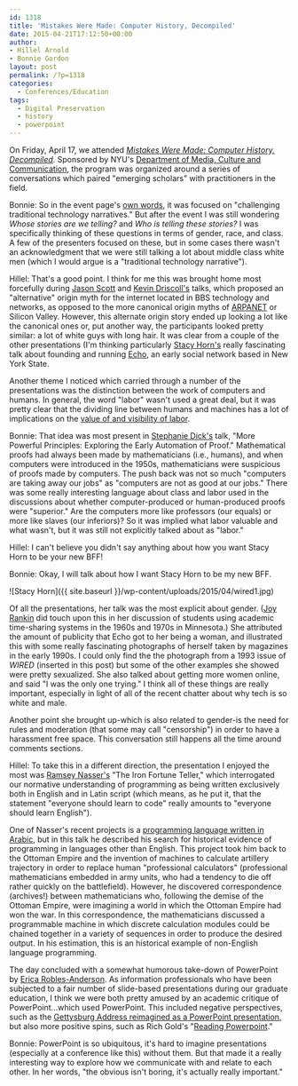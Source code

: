 ```yaml
---
id: 1318
title: 'Mistakes Were Made: Computer History, Decompiled'
date: 2015-04-21T17:12:50+00:00
author:
- Hillel Arnold
- Bonnie Gordon
layout: post
permalink: /?p=1318
categories:
  - Conferences/Education
tags:
  - Digital Preservation
  - history
  - powerpoint
---
```

On Friday, April 17, we attended [_Mistakes Were Made: Computer History, Decompiled_](http://www.programseries.com/2014-2015/mistakes-were-made-computer-history-decompiled/). Sponsored by NYU's [Department of Media, Culture and Communication](http://steinhardt.nyu.edu/mcc/), the program was organized around a series of conversations which paired "emerging scholars" with practitioners in the field.<!--more-->

Bonnie: So in the event page's [own words](http://www.programseries.com/2014-2015/mistakes-were-made-computer-history-decompiled/), it was focused on "challenging traditional technology narratives." But after the event I was still wondering _Whose stories are we telling?_ and _Who is telling these stories?_ I was specifically thinking of these questions in terms of gender, race, and class. A few of the presenters focused on these, but in some cases there wasn't an acknowledgment that we were still talking a lot about middle class white men (which I would argue is a "traditional technology narrative").

Hillel: That's a good point. I think for me this was brought home most forcefully during [Jason Scott](http://en.wikipedia.org/wiki/Jason_Scott) and [Kevin Driscoll's](http://kevindriscoll.info/) talks, which proposed an "alternative" origin myth for the internet located in BBS technology and networks, as opposed to the more canonical origin myths of [ARPANET](http://en.wikipedia.org/wiki/ARPANET) or Silicon Valley. However, this alternate origin story ended up looking a lot like the canonical ones or, put another way, the participants looked pretty similar: a lot of white guys with long hair. It was clear from a couple of the other presentations (I'm thinking particularly [Stacy Horn's](http://www.echonyc.com/~horn/stacy/) really fascinating talk about founding and running [Echo](http://www.echonyc.com/), an early social network based in New York State.

Another theme I noticed which carried through a number of the presentations was the distinction between the work of computers and humans. In general, the word "labor" wasn't used a great deal, but it was pretty clear that the dividing line between humans and machines has a lot of implications on the [value of and visibility of labor](https://www.youtube.com/watch?v=_IZw2CoYztk).

Bonnie: That idea was most present in [Stephanie Dick's](http://www.people.fas.harvard.edu/~sadick/) talk, "More Powerful Principles: Exploring the Early Automation of Proof." Mathematical proofs had always been made by mathematicians (i.e., humans), and when computers were introduced in the 1950s, mathematicians were suspicious of proofs made by computers. The push back was not so much "computers are taking away our jobs" as "computers are not as good at our jobs." There was some really interesting language about class and labor used in the discussions about whether computer-produced or human-produced proofs were "superior." Are the computers more like professors (our equals) or more like slaves (our inferiors)? So it was implied what labor valuable and what wasn't, but it was still not explicitly talked about as "labor."

Hillel: I can't believe you didn't say anything about how you want Stacy Horn to be your new BFF!

Bonnie: Okay, I will talk about how I want Stacy Horn to be my new BFF.

![Stacy Horn]({{ site.baseurl }}/wp-content/uploads/2015/04/wired1.jpg)

Of all the presentations, her talk was the most explicit about gender. ([Joy Rankin](http://history.yale.edu/people/joy-rankin) did touch upon this in her discussion of students using academic time-sharing systems in the 1960s and 1970s in Minnesota.) She attributed the amount of publicity that Echo got to her being a woman, and illustrated this with some really fascinating photographs of herself taken by magazines in the early 1990s. I could only find the the photograph from a 1993 issue of _WIRED_ (inserted in this post) but some of the other examples she showed were pretty sexualized. She also talked about getting more women online, and said "I was the only one trying." I think all of these things are really important, especially in light of all of the recent chatter about why tech is so white and male.

Another point she brought up-which is also related to gender-is the need for rules and moderation (that some may call "censorship") in order to have a harassment free space. This conversation still happens all the time around comments sections.

Hillel: To take this in a different direction, the presentation I enjoyed the most was [Ramsey Nasser's](http://nas.sr/) "The Iron Fortune Teller," which interrogated our normative understanding of programming as being written exclusively both in English and in Latin script (which means, as he put it, that the statement "everyone should learn to code" really amounts to "everyone should learn English").

One of Nasser's recent projects is a [programming language written in Arabic](https://www.youtube.com/watch?v=77KAHPZUR8g#t=21), but in this talk he described his search for historical evidence of programming in languages other than English. This project took him back to the Ottoman Empire and the invention of machines to calculate artillery trajectory in order to replace human "professional calculators" (professional mathematicians embedded in army units, who had a tendency to die off rather quickly on the battlefield). However, he discovered correspondence (archives!) between mathematicians who, following the demise of the Ottoman Empire, were imagining a world in which the Ottoman Empire had won the war. In this correspondence, the mathematicians discussed a programmable machine in which discrete calculation modules could be chained together in a variety of sequences in order to produce the desired output. In his estimation, this is an historical example of non-English language programming.

The day concluded with a somewhat humorous take-down of PowerPoint by [Erica Robles-Anderson](http://steinhardt.nyu.edu/faculty/Erica_Robles-Anderson). As information professionals who have been subjected to a fair number of slide-based presentations during our graduate education, I think we were both pretty amused by an academic critique of PowerPoint...which used PowerPoint. This included negative perspectives, such as the [Gettysburg Address reimagined as a PowerPoint presentation](http://norvig.com/Gettysburg/), but also more positive spins, such as Rich Gold's "[Reading Powerpoint](http://faculty.washington.edu/farkas/TC510-Fall2011/GoldReadingPowerpoint.pdf)."

Bonnie: PowerPoint is so ubiquitous, it's hard to imagine presentations (especially at a conference like this) without them. But that made it a really interesting way to explore how we communicate with and relate to each other. In her words, "the obvious isn't boring, it's actually really important."
